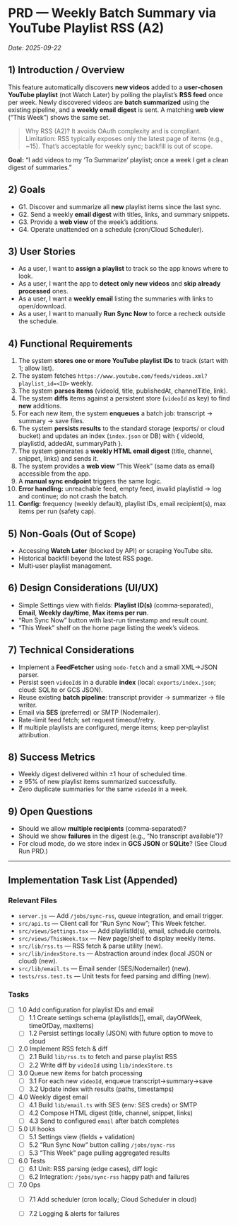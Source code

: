 # PRD — Weekly Batch Summary via YouTube Playlist RSS (A2)
_Date: 2025-09-22_

## 1) Introduction / Overview
This feature automatically discovers **new videos** added to a **user‑chosen YouTube playlist** (not Watch Later) by polling the playlist’s **RSS feed** once per week. Newly discovered videos are **batch summarized** using the existing pipeline, and a **weekly email digest** is sent. A matching **web view** (“This Week”) shows the same set.

> Why RSS (A2)? It avoids OAuth complexity and is compliant. Limitation: RSS typically exposes only the latest page of items (e.g., ~15). That’s acceptable for weekly sync; backfill is out of scope.

**Goal:** “I add videos to my ‘To Summarize’ playlist; once a week I get a clean digest of summaries.”

## 2) Goals
- G1. Discover and summarize all **new** playlist items since the last sync.
- G2. Send a weekly **email digest** with titles, links, and summary snippets.
- G3. Provide a **web view** of the week’s additions.
- G4. Operate unattended on a schedule (cron/Cloud Scheduler).

## 3) User Stories
- As a user, I want to **assign a playlist** to track so the app knows where to look.
- As a user, I want the app to **detect only new videos** and **skip already processed** ones.
- As a user, I want a **weekly email** listing the summaries with links to open/download.
- As a user, I want to manually **Run Sync Now** to force a recheck outside the schedule.

## 4) Functional Requirements
1. The system **stores one or more YouTube playlist IDs** to track (start with 1; allow list).
2. The system fetches `https://www.youtube.com/feeds/videos.xml?playlist_id=<ID>` weekly.
3. The system **parses items** (videoId, title, publishedAt, channelTitle, link).
4. The system **diffs** items against a persistent store (`videoId` as key) to find **new** additions.
5. For each new item, the system **enqueues** a batch job: transcript → summary → save files.
6. The system **persists results** to the standard storage (exports/ or cloud bucket) and updates an index (`index.json` or DB) with { videoId, playlistId, addedAt, summaryPath }.
7. The system generates a **weekly HTML email digest** (title, channel, snippet, links) and sends it.
8. The system provides a **web view** “This Week” (same data as email) accessible from the app.
9. A **manual sync endpoint** triggers the same logic.
10. **Error handling:** unreachable feed, empty feed, invalid playlistId → log and continue; do not crash the batch.
11. **Config:** frequency (weekly default), playlist IDs, email recipient(s), max items per run (safety cap).

## 5) Non‑Goals (Out of Scope)
- Accessing **Watch Later** (blocked by API) or scraping YouTube site.
- Historical backfill beyond the latest RSS page.
- Multi‑user playlist management.

## 6) Design Considerations (UI/UX)
- Simple Settings view with fields: **Playlist ID(s)** (comma‑separated), **Email**, **Weekly day/time**, **Max items per run**.
- “Run Sync Now” button with last-run timestamp and result count.
- “This Week” shelf on the home page listing the week’s videos.

## 7) Technical Considerations
- Implement a **FeedFetcher** using `node-fetch` and a small XML→JSON parser.
- Persist seen `videoId`s in a durable **index** (local: `exports/index.json`; cloud: SQLite or GCS JSON).
- Reuse existing **batch pipeline**: transcript provider → summarizer → file writer.
- Email via **SES** (preferred) or SMTP (Nodemailer).
- Rate-limit feed fetch; set request timeout/retry.
- If multiple playlists are configured, merge items; keep per‑playlist attribution.

## 8) Success Metrics
- Weekly digest delivered within ±1 hour of scheduled time.
- ≥ 95% of new playlist items summarized successfully.
- Zero duplicate summaries for the same `videoId` in a week.

## 9) Open Questions
- Should we allow **multiple recipients** (comma‑separated)?
- Should we show **failures** in the digest (e.g., “No transcript available”)?
- For cloud mode, do we store index in **GCS JSON** or **SQLite**? (See Cloud Run PRD.)

---

## **Implementation Task List (Appended)**

### Relevant Files
- `server.js` — Add `/jobs/sync-rss`, queue integration, and email trigger.
- `src/api.ts` — Client call for “Run Sync Now”; This Week fetcher.
- `src/views/Settings.tsx` — Add playlistId(s), email, schedule controls.
- `src/views/ThisWeek.tsx` — New page/shelf to display weekly items.
- `src/lib/rss.ts` — RSS fetch & parse utility (new).
- `src/lib/indexStore.ts` — Abstraction around index (local JSON or cloud) (new).
- `src/lib/email.ts` — Email sender (SES/Nodemailer) (new).
- `tests/rss.test.ts` — Unit tests for feed parsing and diffing (new).

### Tasks
- [ ] 1.0 Add configuration for playlist IDs and email
  - [ ] 1.1 Create settings schema (playlistIds[], email, dayOfWeek, timeOfDay, maxItems)
  - [ ] 1.2 Persist settings locally (JSON) with future option to move to cloud
- [ ] 2.0 Implement RSS fetch & diff
  - [ ] 2.1 Build `lib/rss.ts` to fetch and parse playlist RSS
  - [ ] 2.2 Write diff by `videoId` using `lib/indexStore.ts`
- [ ] 3.0 Queue new items for batch processing
  - [ ] 3.1 For each new `videoId`, enqueue transcript→summary→save
  - [ ] 3.2 Update index with results (paths, timestamps)
- [ ] 4.0 Weekly digest email
  - [ ] 4.1 Build `lib/email.ts` with SES (env: SES creds) or SMTP
  - [ ] 4.2 Compose HTML digest (title, channel, snippet, links)
  - [ ] 4.3 Send to configured `email` after batch completes
- [ ] 5.0 UI hooks
  - [ ] 5.1 Settings view (fields + validation)
  - [ ] 5.2 “Run Sync Now” button calling `/jobs/sync-rss`
  - [ ] 5.3 “This Week” page pulling aggregated results
- [ ] 6.0 Tests
  - [ ] 6.1 Unit: RSS parsing (edge cases), diff logic
  - [ ] 6.2 Integration: `/jobs/sync-rss` happy path and failures
- [ ] 7.0 Ops
  - [ ] 7.1 Add scheduler (cron locally; Cloud Scheduler in cloud)
  - [ ] 7.2 Logging & alerts for failures

